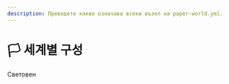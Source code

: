 ```yaml
---
description: Преведете какво означава всеки възел на paper-world.yml.
---
```


# 🏳️ 세계별 구성

Световен
